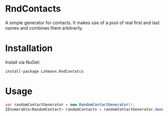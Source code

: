 # RndContacts

A simple generator for contacts. It makes use of a pool of real first and last names and combines them arbitrarily.

# Installation
Install via NuGet:
```
install-package Lohmann.RndContatcs
```


# Usage
```c#
var randomContactGenerator = new RandomContactGenerator();
IEnumerable<RandomContact> randomContacts = randomContactGenerator.GenerateRandomContacts(42);
```

